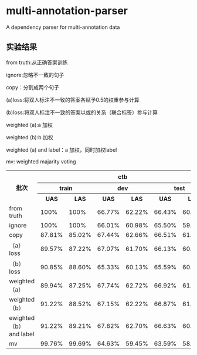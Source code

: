 # multi-annotation-parser
A dependency parser for multi-annotation data

## 实验结果
from truth:从正确答案训练

ignore:忽略不一致的句子

copy：分割成两个句子

(a)loss:将双人标注不一致的答案各赋予0.5的权重参与计算

(b)loss:将双人标注不一致的答案以或的关系（联合标签）参与计算

weighted (a):a 加权

weighted (b):b 加权

weighted (a) and label：a 加权，同时加权label

mv: weighted majarity voting
<table>
  <tr>
    <th rowspan="3">批次</th>
    <th colspan="6">ctb</th>
    <th colspan="6">hit</th>
    <th colspan="6">pmt</th>
    <th colspan="6">pmt2020重标</th>
  </tr >
  <tr>
    <th colspan="2">train</th>
    <th colspan="2">dev</th>
    <th colspan="2">test</th>
    <th colspan="2">train</th>
    <th colspan="2">dev</th>
    <th colspan="2">test</th>
    <th colspan="2">train</th>
    <th colspan="2">dev</th>
    <th colspan="2">test</th>
    <th colspan="2">train</th>
    <th colspan="2">dev</th>
    <th colspan="2">test</th>
  </tr >
  <tr>
    <th>UAS</th>
    <th>LAS</th>
    <th>UAS</th>
    <th>LAS</th>
    <th>UAS</th>
    <th>LAS</th>
    <th>UAS</th>
    <th>LAS</th>
    <th>UAS</th>
    <th>LAS</th>
    <th>UAS</th>
    <th>LAS</th>
    <th>UAS</th>
    <th>LAS</th>
    <th>UAS</th>
    <th>LAS</th>
    <th>UAS</th>
    <th>LAS</th>
    <th>UAS</th>
    <th>LAS</th>
    <th>UAS</th>
    <th>LAS</th>
    <th>UAS</th>
    <th>LAS</th>
  </tr>
  <tr>
    <td >from truth</td>
    <td>100%</td>
    <td>100%</td>
    <td>66.77%</td>
    <td>62.22%</td>
    <td>66.43%</td>
    <td>60.85%</td>
    <td>99.93%</td>
    <td>99.87%</td>
    <td>69.91%</td>
    <td>63.78%</td>
    <td>68.22%</td>
    <td>62.13%</td>
    <td>99.93%</td>
    <td>99.89%</td>
    <td>51.27%</td>
    <td>42.33%</td>
    <td>50.91%</td>
    <td>40.27%</td>
    <td>100%</td>
    <td>99.99%</td>
    <td>57.40%</td>
    <td>48.36%</td>
    <td>58.39%</td>
    <td>49.26%</td>
  </tr>
  <tr >
    <td>ignore</td>
    <td>100%</td>
    <td>100%</td>
    <td>66.01%</td>
    <td>60.98%</td>
    <td>65.50%</td>
    <td>59.64%</td>
    <td>99.97%</td>
    <td>99.97%</td>
    <td>69.29%</td>
    <td>62.74%</td>
    <td>68.01%</td>
    <td>61.51%</td>
    <td>99.98%</td>
    <td>99.96%</td>
    <td>47.86%</td>
    <td>38.58%</td>
    <td>47.81%</td>
    <td>37.32%</td>
    <td>100%</td>
    <td>99.99%</td>
    <td>55.29%</td>
    <td>44.71%</td>
    <td>53.89%</td>
    <td>44.48%</td>
  </tr>
   <tr >
    <td>copy</td>
    <td>87.81%</td>
    <td>85.02%</td>
    <td>67.44%</td>
    <td>62.66%</td>
    <td>66.51%</td>
    <td>61.13%</td>
    <td>88.46%</td>
    <td>84.93%</td>
    <td>68.95%</td>
    <td>62.39%</td>
    <td>67.96%</td>
    <td>61.71%</td>
    <td>80.91%</td>
    <td>75.09%</td>
    <td>50.96%</td>
    <td>41.12%</td>
    <td>49.51%</td>
    <td>38.83%</td>
    <td>80.45%</td>
    <td>74.40%</td>
    <td>53.67%</td>
    <td>41.58%</td>
    <td>53.07%</td>
    <td>41.89%</td>
  </tr>
  <tr >
    <td>（a）loss</td>
    <td>89.57%</td>
    <td>87.22%</td>
    <td>67.07%</td>
    <td>61.70%</td>
    <td>66.13%</td>
    <td>60.89%</td>
    <td>88.69%</td>
    <td>71.44%</td>
    <td>69.07%</td>
    <td>52.66%</td>
    <td>68.87%</td>
    <td>52.36%</td>
    <td>79.53%</td>
    <td>72.96%</td>
    <td>51.02%</td>
    <td>40.89%</td>
    <td>50.49%</td>
    <td>39.61%</td>
    <td>73.84%</td>
    <td>66.27%</td>
    <td>53.31%</td>
    <td>41.14%</td>
    <td>52.81%</td>
    <td>41.29%</td>
  </tr>
  <tr >
    <td>（b）loss</td>
    <td>90.85%</td>
    <td>88.60%</td>
    <td>65.33%</td>
    <td>60.13%</td>
    <td>65.59%</td>
    <td>60.40%</td>
    <td>91.20%</td>
    <td>71.79%</td>
    <td>69.87%</td>
    <td>53.03%</td>
    <td>68.89%</td>
    <td>51.91%</td>
    <td>81.91%</td>
    <td>75.37%</td>
    <td>50.96%</td>
    <td>41.00%</td>
    <td>50.63%</td>
    <td>39.57%</td>
    <td>74.62%</td>
    <td>65.96%</td>
    <td>52.41%</td>
    <td>41.62%</td>
    <td>54.50%</td>
    <td>43.13%</td>
  </tr>
  <tr>
    <td>weighted（a）</td>
    <td>89.94%</td>
    <td>87.25%</td>
    <td>67.74%</td>
    <td>62.72%</td>
    <td>66.92%</td>
    <td>61.47%</td>
    <td>89.00%</td>
    <td>85.11%</td>
    <td>70.05%</td>
    <td>64.09%</td>
    <td>68.27%</td>
    <td>62.04%</td>
    <td>80.53%</td>
    <td>74.31%</td>
    <td>52.14%</td>
    <td>42.33%</td>
    <td>50.24%</td>
    <td>39.91%</td>
    <td>73.86%</td>
    <td>65.05%</td>
    <td>52.90%</td>
    <td>40.28%</td>
    <td>52.83%</td>
    <td>41.13%</td>
  </tr>
  <tr>
    <td>weighted（b）</td>
    <td>91.22%</td>
    <td>88.52%</td>
    <td>67.15%</td>
    <td>62.22%</td>
    <td>66.87%</td>
    <td>61.34%</td>
    <td>91.27%</td>
    <td>88.05%</td>
    <td>69.83%</td>
    <td>63.58%</td>
    <td>68.78%</td>
    <td>62.53%</td>
    <td>82.20%</td>
    <td>75.68%</td>
    <td>51.04%</td>
    <td>40.78%</td>
    <td>49.77%</td>
    <td>39.39%</td>
    <td>74.87%</td>
    <td>66.46%</td>
    <td>53.35%</td>
    <td>41.46%</td>
    <td>54.44%</td>
    <td>43.72%</td>
  </tr>
  <tr>
    <td>ewighted（b）and label</td>
    <td>91.22%</td>
    <td>89.21%</td>
    <td>67.82%</td>
    <td>62.70%</td>
    <td>66.63%</td>
    <td>60.98%</td>
    <td>91.32%</td>
    <td>88.54%</td>
    <td>70.01%</td>
    <td>63.88%</td>
    <td>68.44%</td>
    <td>62.18%</td>
    <td>80.98%</td>
    <td>74.41%</td>
    <td>50.68%</td>
    <td>40.38%</td>
    <td>49.91%</td>
    <td>39.21%</td>
    <td>74.67%</td>
    <td>66.59%</td>
    <td>51.85%</td>
    <td>40.57%</td>
    <td>52.37%</td>
    <td>41.47%</td>
  </tr>
  <tr>
    <td>mv</td>
    <td>99.76%</td>
    <td>99.69%</td>
    <td>64.63%</td>
    <td>59.45%</td>
    <td>63.59%</td>
    <td>58.02%</td>
    <td>99.99%</td>
    <td>99.97%</td>
    <td>68.38%</td>
    <td>61.57%</td>
    <td>66.33%</td>
    <td>59.85%</td>
    <td>%</td>
    <td>%</td>
    <td>%</td>
    <td>%</td>
    <td>%</td>
    <td>%</td>
    <td>99.99%</td>
    <td>99.98%</td>
    <td>50.79%</td>
    <td>39.59%</td>
    <td>50.94%</td>
    <td>39.80%</td>
  </tr>
</table>
